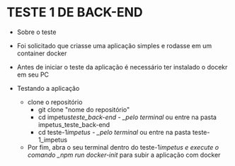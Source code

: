 # TESTE 1 DE BACK-END

- Sobre o teste
- Foi solicitado que criasse uma aplicação simples e rodasse em um container docker

- Antes de iniciar o teste da aplicação é necessário ter instalado o docekr em seu PC

- Testando a aplicação
  - clone o repositório
    - git clone "nome do repositório"
    - cd impetus*teste_back-end - \_pelo terminal* ou entre na pasta impetus_teste_back-end
    - cd teste-1*impetus - \_pelo terminal* ou entre na pasta teste-1_impetus
  - Por fim, abra o seu terminal dentro do teste-1*impetus e execute o comando \_npm run docker-init* para subir a aplicação com docker
